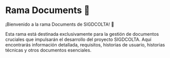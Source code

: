 # Rama Documents 📄

¡Bienvenido a la rama Documents de SIGDCOLTA! 🚀

Esta rama está destinada exclusivamente para la gestión de documentos cruciales que impulsarán el desarrollo del proyecto SIGDCOLTA. Aquí encontrarás información detallada, requisitos, historias de usuario, historias técnicas y otros documentos esenciales.
